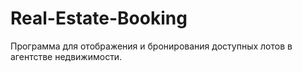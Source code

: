 # Real-Estate-Booking
Программа для отображения и бронирования доступных лотов в агентстве недвижимости.
